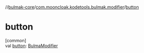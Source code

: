//[bulmak-core](../../index.md)/[com.mooncloak.kodetools.bulmak.modifier](index.md)/[button](button.md)

# button

[common]\
val [button](button.md): [BulmaModifier](-bulma-modifier/index.md)
